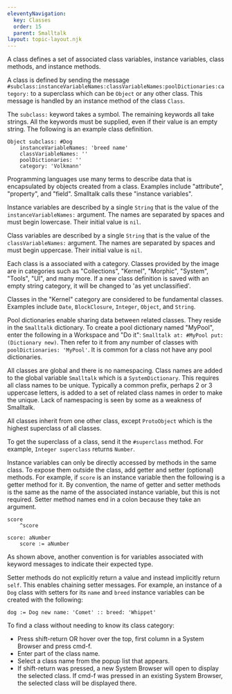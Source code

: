 ```yaml
---
eleventyNavigation:
  key: Classes
  order: 15
  parent: Smalltalk
layout: topic-layout.njk
---
```


A class defines a set of associated class variables, instance variables,
class methods, and instance methods.

A class is defined by sending the message
`#subclass:instanceVariableNames:classVariableNames:poolDictionaries:category:`
to a superclass which can be `Object` or any other class.
This message is handled by an instance method of the class `Class`.

The `subclass:` keyword takes a symbol.
The remaining keywords all take strings.
All the keywords must be supplied, even if their value is an empty string.
The following is an example class definition.

```smalltalk
Object subclass: #Dog
    instanceVariableNames: 'breed name'
    classVariableNames: ''
    poolDictionaries: ''
    category: 'Volkmann'
```

Programming languages use many terms to describe data
that is encapsulated by objects created from a class.
Examples include "attribute", "property", and "field".
Smalltalk calls these "instance variables".

Instance variables are described by a single `String`
that is the value of the `instanceVariableNames:` argument.
The names are separated by spaces and must begin lowercase.
Their initial value is `nil`.

Class variables are described by a single `String`
that is the value of the `classVariableNames:` argument.
The names are separated by spaces and must begin uppercase.
Their initial value is `nil`.

Each class is a associated with a category.
Classes provided by the image are in categories such as
"Collections", "Kernel", "Morphic", "System", "Tools", "UI", and many more.
If a new class definition is saved with an empty string category,
it will be changed to 'as yet unclassified'.

Classes in the "Kernel" category are considered to be fundamental classes.
Examples include `Date`, `BlockClosure`, `Integer`, `Object`, and `String`.

Pool dictionaries enable sharing data between related classes.
They reside in the `Smalltalk` dictionary.
To create a pool dictionary named "MyPool",
enter the following in a Workspace and "Do it":
`Smalltalk at: #MyPool put: (Dictionary new)`.
Then refer to it from any number of classes with `poolDictionaries: 'MyPool'`.
It is common for a class not have any pool dictionaries.

All classes are global and there is no namespacing.
Class names are added to the global variable `Smalltalk`
which is a `SystemDictionary`.
This requires all class names to be unique.
Typically a common prefix, perhaps 2 or 3 uppercase letters,
is added to a set of related class names in order to make the unique.
Lack of namespacing is seen by some as a weakness of Smalltalk.

All classes inherit from one other class,
except `ProtoObject` which is the highest superclass of all classes.

To get the superclass of a class, send it the `#superclass` method.
For example, `Integer superclass` returns `Number`.

Instance variables can only be directly accessed by methods in the same class.
To expose them outside the class, add getter and setter (optional) methods.
For example, if `score` is an instance variable
then the following is a getter method for it.
By convention, the name of getter and setter methods is the same as
the name of the associated instance variable, but this is not required.
Setter method names end in a colon because they take an argument.

```smalltalk
score
    ^score

score: aNumber
    score := aNumber
```

As shown above, another convention is for variables associated with
keyword messages to indicate their expected type.

Setter methods do not explicitly return a value
and instead implicitly return `self`.
This enables chaining setter messages.
For example, an instance of a `Dog` class
with setters for its `name` and `breed` instance variables
can be created with the following:

```smalltalk
dog := Dog new name: 'Comet' :: breed: 'Whippet'
```

To find a class without needing to know its class category:

- Press shift-return OR
  hover over the top, first column in a System Browser and press cmd-f.
- Enter part of the class name.
- Select a class name from the popup list that appears.
- If shift-return was pressed, a new System Browser
  will open to display the selected class.
  If cmd-f was pressed in an existing System Browser,
  the selected class will be displayed there.
